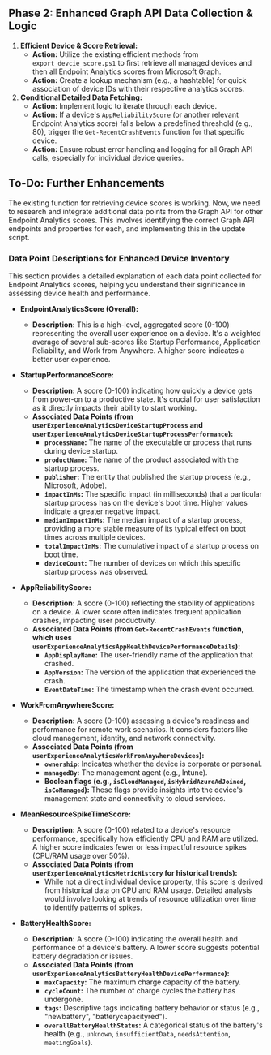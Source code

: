 ## Phase 2: Enhanced Graph API Data Collection & Logic

1.  **Efficient Device & Score Retrieval:**
    *   **Action:** Utilize the existing efficient methods from `export_devcie_score.ps1` to first retrieve all managed devices and then all Endpoint Analytics scores from Microsoft Graph.
    *   **Action:** Create a lookup mechanism (e.g., a hashtable) for quick association of device IDs with their respective analytics scores.
2.  **Conditional Detailed Data Fetching:**
    *   **Action:** Implement logic to iterate through each device.
    *   **Action:** If a device's `AppReliabilityScore` (or another relevant Endpoint Analytics score) falls below a predefined threshold (e.g., 80), trigger the `Get-RecentCrashEvents` function for that specific device.
    *   **Action:** Ensure robust error handling and logging for all Graph API calls, especially for individual device queries.

## To-Do: Further Enhancements

The existing function for retrieving device scores is working. Now, we need to research and integrate additional data points from the Graph API for other Endpoint Analytics scores. This involves identifying the correct Graph API endpoints and properties for each, and implementing this in the update script.

### Data Point Descriptions for Enhanced Device Inventory

This section provides a detailed explanation of each data point collected for Endpoint Analytics scores, helping you understand their significance in assessing device health and performance.

*   **EndpointAnalyticsScore (Overall):**
    *   **Description:** This is a high-level, aggregated score (0-100) representing the overall user experience on a device. It's a weighted average of several sub-scores like Startup Performance, Application Reliability, and Work from Anywhere. A higher score indicates a better user experience.

*   **StartupPerformanceScore:**
    *   **Description:** A score (0-100) indicating how quickly a device gets from power-on to a productive state. It's crucial for user satisfaction as it directly impacts their ability to start working.
    *   **Associated Data Points (from `userExperienceAnalyticsDeviceStartupProcess` and `userExperienceAnalyticsDeviceStartupProcessPerformance`):**
        *   **`processName`:** The name of the executable or process that runs during device startup.
        *   **`productName`:** The name of the product associated with the startup process.
        *   **`publisher`:** The entity that published the startup process (e.g., Microsoft, Adobe).
        *   **`impactInMs`:** The specific impact (in milliseconds) that a particular startup process has on the device's boot time. Higher values indicate a greater negative impact.
        *   **`medianImpactInMs`:** The median impact of a startup process, providing a more stable measure of its typical effect on boot times across multiple devices.
        *   **`totalImpactInMs`:** The cumulative impact of a startup process on boot time.
        *   **`deviceCount`:** The number of devices on which this specific startup process was observed.

*   **AppReliabilityScore:**
    *   **Description:** A score (0-100) reflecting the stability of applications on a device. A lower score often indicates frequent application crashes, impacting user productivity.
    *   **Associated Data Points (from `Get-RecentCrashEvents` function, which uses `userExperienceAnalyticsAppHealthDevicePerformanceDetails`):**
        *   **`AppDisplayName`:** The user-friendly name of the application that crashed.
        *   **`AppVersion`:** The version of the application that experienced the crash.
        *   **`EventDateTime`:** The timestamp when the crash event occurred.

*   **WorkFromAnywhereScore:**
    *   **Description:** A score (0-100) assessing a device's readiness and performance for remote work scenarios. It considers factors like cloud management, identity, and network connectivity.
    *   **Associated Data Points (from `userExperienceAnalyticsWorkFromAnywhereDevices`):**
        *   **`ownership`:** Indicates whether the device is corporate or personal.
        *   **`managedBy`:** The management agent (e.g., Intune).
        *   **Boolean flags (e.g., `isCloudManaged`, `isHybridAzureAdJoined`, `isCoManaged`):** These flags provide insights into the device's management state and connectivity to cloud services.

*   **MeanResourceSpikeTimeScore:**
    *   **Description:** A score (0-100) related to a device's resource performance, specifically how efficiently CPU and RAM are utilized. A higher score indicates fewer or less impactful resource spikes (CPU/RAM usage over 50%).
    *   **Associated Data Points (from `userExperienceAnalyticsMetricHistory` for historical trends):**
        *   While not a direct individual device property, this score is derived from historical data on CPU and RAM usage. Detailed analysis would involve looking at trends of resource utilization over time to identify patterns of spikes.

*   **BatteryHealthScore:**
    *   **Description:** A score (0-100) indicating the overall health and performance of a device's battery. A lower score suggests potential battery degradation or issues.
    *   **Associated Data Points (from `userExperienceAnalyticsBatteryHealthDevicePerformance`):**
        *   **`maxCapacity`:** The maximum charge capacity of the battery.
        *   **`cycleCount`:** The number of charge cycles the battery has undergone.
        *   **`tags`:** Descriptive tags indicating battery behavior or status (e.g., "newbattery", "batterycapacityred").
        *   **`overallBatteryHealthStatus`:** A categorical status of the battery's health (e.g., `unknown`, `insufficientData`, `needsAttention`, `meetingGoals`).
